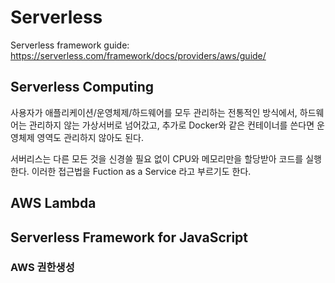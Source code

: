# Serverless

Serverless framework guide: <https://serverless.com/framework/docs/providers/aws/guide/>

## Serverless Computing

사용자가 애플리케이션/운영체제/하드웨어를 모두 관리하는 전통적인 방식에서, 하드웨어는 관리하지 않는 가상서버로 넘어갔고,
추가로 Docker와 같은 컨테이너를 쓴다면 운영체제 영역도 관리하지 않아도 된다.

서버리스는 다른 모든 것을 신경쓸 필요 없이 CPU와 메모리만을 할당받아 코드를 실행한다.
이러한 접근법을 Fuction as a Service 라고 부르기도 한다.

## AWS Lambda

## Serverless Framework for JavaScript

### AWS 권한생성
